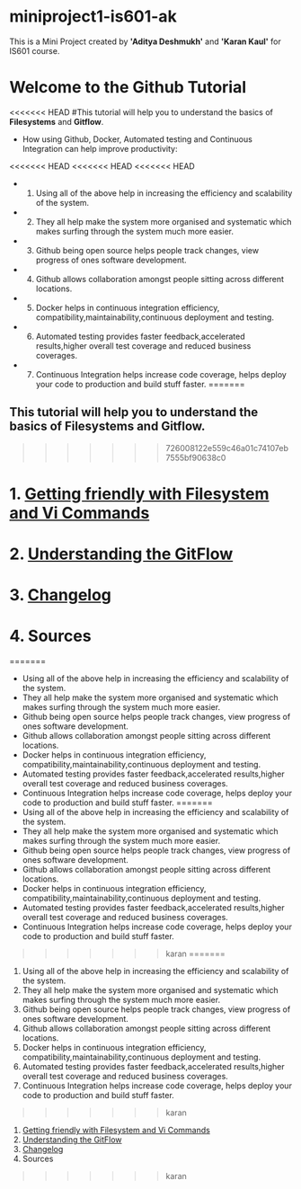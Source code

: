 # miniproject1-is601-ak
This is a Mini Project created by **'Aditya Deshmukh'** and **'Karan Kaul'** for IS601 course.


# Welcome to the Github Tutorial

<<<<<<< HEAD
#This tutorial will help you to understand the basics of **Filesystems** and **Gitflow**.
* How using Github, Docker, Automated testing and Continuous Integration can help improve productivity:

<<<<<<< HEAD
<<<<<<< HEAD
<<<<<<< HEAD
* 1. Using all of the above help in increasing the efficiency and scalability of the system.
* 2. They all help make the system more organised and systematic which makes surfing through the system much more easier.
* 3. Github being open source helps people track changes, view progress of ones software development.
* 4. Github allows collaboration amongst people sitting across different locations.
* 5. Docker helps in continuous integration efficiency, compatibility,maintainability,continuous deployment and testing.
* 6. Automated testing provides faster feedback,accelerated results,higher overall test coverage and reduced business coverages.
* 7. Continuous Integration helps increase code coverage, helps deploy your code to production and build stuff faster. 
=======
## This tutorial will help you to understand the basics of **Filesystems** and **Gitflow**.
>>>>>>> 726008122e559c46a01c74107eb7555bf90638c0

# **1. [Getting friendly with Filesystem and Vi Commands](/vicommands.md)**
# **2. [Understanding the GitFlow](/gitflow.md)**
# **3. [Changelog](/changelog.md)**
# **4. Sources**
=======
*  Using all of the above help in increasing the efficiency and scalability of the system.
*  They all help make the system more organised and systematic which makes surfing through the system much more easier.
*  Github being open source helps people track changes, view progress of ones software development.
*  Github allows collaboration amongst people sitting across different locations.
*  Docker helps in continuous integration efficiency, compatibility,maintainability,continuous deployment and testing.
*  Automated testing provides faster feedback,accelerated results,higher overall test coverage and reduced business coverages.
*  Continuous Integration helps increase code coverage, helps deploy your code to production and build stuff faster. 
=======
* Using all of the above help in increasing the efficiency and scalability of the system.
* They all help make the system more organised and systematic which makes surfing through the system much more easier.
* Github being open source helps people track changes, view progress of ones software development.
* Github allows collaboration amongst people sitting across different locations.
* Docker helps in continuous integration efficiency, compatibility,maintainability,continuous deployment and testing.
* Automated testing provides faster feedback,accelerated results,higher overall test coverage and reduced business coverages.
* Continuous Integration helps increase code coverage, helps deploy your code to production and build stuff faster. 
>>>>>>> karan
=======
1. Using all of the above help in increasing the efficiency and scalability of the system.
2. They all help make the system more organised and systematic which makes surfing through the system much more easier.
3. Github being open source helps people track changes, view progress of ones software development.
4. Github allows collaboration amongst people sitting across different locations.
5. Docker helps in continuous integration efficiency, compatibility,maintainability,continuous deployment and testing.
6. Automated testing provides faster feedback,accelerated results,higher overall test coverage and reduced business coverages.
7. Continuous Integration helps increase code coverage, helps deploy your code to production and build stuff faster. 
>>>>>>> karan

1. [Getting friendly with Filesystem and Vi Commands](/vicommands.md)
2. [Understanding the GitFlow](/gitflow.md)
3. [Changelog](/changelog.md)
4. Sources
>>>>>>> karan



